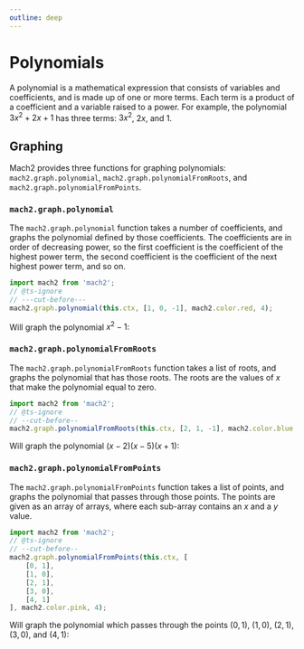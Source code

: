 ```yaml
---
outline: deep
---
```


# Polynomials

A polynomial is a mathematical expression that consists of variables and coefficients, and is made up of one or more terms. Each term is a product of a coefficient and a variable raised to a power. For example, the polynomial $3x^2 + 2x + 1$ has three terms: $3x^2$, $2x$, and $1$.

## Graphing

Mach2 provides three functions for graphing polynomials: `mach2.graph.polynomial`, `mach2.graph.polynomialFromRoots`, and `mach2.graph.polynomialFromPoints`.

### `mach2.graph.polynomial`

The `mach2.graph.polynomial` function takes a number of coefficients, and graphs the polynomial defined by those coefficients. The coefficients are in order of decreasing power, so the first coefficient is the coefficient of the highest power term, the second coefficient is the coefficient of the next highest power term, and so on.

```ts twoslash
import mach2 from 'mach2';
// @ts-ignore
// ---cut-before---
mach2.graph.polynomial(this.ctx, [1, 0, -1], mach2.color.red, 4);
```

Will graph the polynomial $x^2 - 1$:

<div class="canvas">
    <canvas class="mach2" id="example1"></canvas>
</div>

### `mach2.graph.polynomialFromRoots`

The `mach2.graph.polynomialFromRoots` function takes a list of roots, and graphs the polynomial that has those roots. The roots are the values of $x$ that make the polynomial equal to zero.

```ts twoslash
import mach2 from 'mach2';
// @ts-ignore
// --cut-before--
mach2.graph.polynomialFromRoots(this.ctx, [2, 1, -1], mach2.color.blue, 4);
```

Will graph the polynomial $(x - 2)(x - 5)(x + 1)$:

<div class="canvas">
    <canvas class="mach2" id="example2"></canvas>
</div>

### `mach2.graph.polynomialFromPoints`

The `mach2.graph.polynomialFromPoints` function takes a list of points, and graphs the polynomial that passes through those points. The points are given as an array of arrays, where each sub-array contains an $x$ and a $y$ value.

```ts twoslash
import mach2 from 'mach2';
// @ts-ignore
// --cut-before--
mach2.graph.polynomialFromPoints(this.ctx, [
    [0, 1],
    [1, 0],
    [2, 1],
    [3, 0],
    [4, 1]
], mach2.color.pink, 4);
```

Will graph the polynomial which passes through the points $(0, 1)$, $(1, 0)$, $(2, 1)$, $(3, 0)$, and $(4, 1)$:

<div class="canvas">
    <canvas class="mach2" id="example3"></canvas>
</div>

    
<script setup>
    import mach2 from 'mach2';

    const darkmode = document.querySelector('html').classList.contains('dark');

    const bg = darkmode ? mach2.color.black : mach2.color.white;
    const foreground = darkmode ? mach2.color.white : mach2.color.black;

    // vue will await this script, so we need to async load the canvas
    setTimeout(() => {
        const canvas = document.getElementById('example1');

        if (canvas) {
            const scene = mach2.scene(canvas, {
                background: bg
            });

            scene.add(
                new class extends mach2.Static {
                    mount() {
                        if (!this.ctx) return;

                        mach2.graph.axis(this.ctx, undefined, mach2.color.opacity(foreground, 0.4));

                        mach2.graph.polynomial(this.ctx, [1, 0, -1], mach2.color.red, 4, undefined, undefined, undefined, foreground);
                    }
                }
            );

            scene.start();
        }

        const canvas2 = document.getElementById('example2');

        if (canvas2) {
            const scene = mach2.scene(canvas2, {
                background: bg
            });

            scene.add(
                new class extends mach2.Static {
                    mount() {
                        if (!this.ctx) return;

                        mach2.graph.axis(this.ctx, undefined, mach2.color.opacity(foreground, 0.4));

                        mach2.graph.polynomialFromRoots(this.ctx, [2, 1, -1], mach2.color.blue, 4);

                        mach2.graph.point(this.ctx, 2, 0, mach2.color.blue, undefined, undefined, 'bottom', foreground);
                        mach2.graph.point(this.ctx, 1, 0, mach2.color.blue, undefined, undefined, undefined, foreground);
                        mach2.graph.point(this.ctx, -1, 0, mach2.color.blue, undefined, undefined, 'bottom', foreground);
                    }
                }
            );

            scene.start();
        }

        const canvas3 = document.getElementById('example3');

        if (canvas3) {
            const scene = mach2.scene(canvas3, {
                background: bg
            });

            scene.add(
                new class extends mach2.Static {
                    mount() {
                        if (!this.ctx) return;

                        mach2.graph.axis(this.ctx, undefined, mach2.color.opacity(foreground, 0.4));

                        mach2.graph.polynomialFromPoints(this.ctx, [
                            [0, 1],
                            [1, 0],
                            [2, 1],
                            [3, 0],
                            [4, 1]
                        ], mach2.color.pink, 4);

                        mach2.graph.point(this.ctx, 0, 1, mach2.color.pink, undefined, 'left', 'bottom', foreground);
                        mach2.graph.point(this.ctx, 1, 0, mach2.color.pink, undefined, undefined, 'bottom', foreground);
                        mach2.graph.point(this.ctx, 2, 1, mach2.color.pink, undefined, undefined, 'top', foreground);
                        mach2.graph.point(this.ctx, 3, 0, mach2.color.pink, undefined, 'left', undefined, foreground);
                        mach2.graph.point(this.ctx, 4, 1, mach2.color.pink, undefined, undefined, 'bottom', foreground);
                    }
                }
            );

            scene.start();
        }
    }, 0);
</script>

